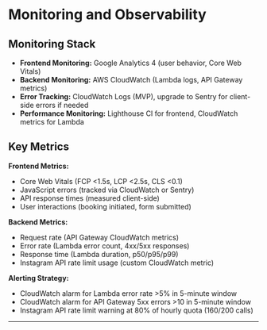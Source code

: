 # Monitoring and Observability

## Monitoring Stack

- **Frontend Monitoring:** Google Analytics 4 (user behavior, Core Web Vitals)
- **Backend Monitoring:** AWS CloudWatch (Lambda logs, API Gateway metrics)
- **Error Tracking:** CloudWatch Logs (MVP), upgrade to Sentry for client-side errors if needed
- **Performance Monitoring:** Lighthouse CI for frontend, CloudWatch metrics for Lambda

## Key Metrics

**Frontend Metrics:**
- Core Web Vitals (FCP <1.5s, LCP <2.5s, CLS <0.1)
- JavaScript errors (tracked via CloudWatch or Sentry)
- API response times (measured client-side)
- User interactions (booking initiated, form submitted)

**Backend Metrics:**
- Request rate (API Gateway CloudWatch metrics)
- Error rate (Lambda error count, 4xx/5xx responses)
- Response time (Lambda duration, p50/p95/p99)
- Instagram API rate limit usage (custom CloudWatch metric)

**Alerting Strategy:**
- CloudWatch alarm for Lambda error rate >5% in 5-minute window
- CloudWatch alarm for API Gateway 5xx errors >10 in 5-minute window
- Instagram API rate limit warning at 80% of hourly quota (160/200 calls)

---
